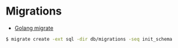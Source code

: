 # Migrations

- [Golang migrate](https://github.com/golang-migrate/migrate/tree/master/cmd/migrate)

```bash
$ migrate create -ext sql -dir db/migrations -seq init_schema
```
